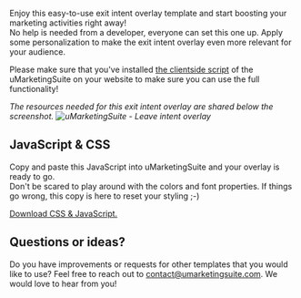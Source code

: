 Enjoy this easy-to-use exit intent overlay template and start boosting your marketing activities right away!  
No help is needed from a developer, everyone can set this one up. Apply some personalization to make the exit intent overlay  even more relevant for your audience.

Please make sure that you've installed [the clientside script](/analytics/clientside-events-and-additional-javascript-files/additional-measurements-with-our-ums-analytics-scripts/) of the uMarketingSuite on your website to make sure you can use the full functionality!  
  
*The resources needed for this exit intent overlay are shared below the screenshot. ![uMarketingSuite - Leave intent overlay]()*

## JavaScript & CSS

Copy and paste this JavaScript into uMarketingSuite and your overlay is ready to go.  
Don't be scared to play around with the colors and font properties. If things go wrong, this copy is here to reset your styling ;-)

[Download CSS & JavaScript.](/media/kxmpljfv/ums-exit-intent-overlay.zip)

## Questions or ideas?

Do you have improvements or requests for other templates that you would like to use? Feel free to reach out to [contact@umarketingsuite.com](mailto:contact@umarketingsuite.com?subject=Marketing%20Resources%20suggestion "Reach out to uMarketingSuite with your suggestion"). We would love to hear from you!